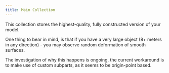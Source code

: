 ```yaml
---
title: Main Collection
---
```


This collection stores the highest-quality, fully constructed version of your model.

One thing to bear in mind, is that if you have a very large object (8+ meters in any direction) - you may observe random deformation of smooth surfaces.

The investigation of why this happens is ongoing, the current workaround is to make use of custom subparts, as it seems to be origin-point based.

<br><br/>